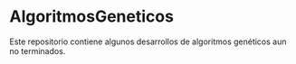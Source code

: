 # AlgoritmosGeneticos
Este repositorio contiene algunos desarrollos de algoritmos genéticos aun no terminados.
